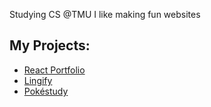 Studying CS @TMU
I like making fun websites

## My Projects:
- [React Portfolio](https://mattp532.github.io/react-portfolio/)
- [Lingify](https://mattp532.github.io/Lingify/)
- [Pokéstudy](https://mattp532.github.io/PokeStudy/)

<!--
**mattp532/mattp532** is a ✨ _special_ ✨ repository because its `README.md` (this file) appears on your GitHub profile.

Here are some ideas to get you started:

- 🔭 I’m currently working on ...
- 🌱 I’m currently learning ...
- 👯 I’m looking to collaborate on ...
- 🤔 I’m looking for help with ...
- 💬 Ask me about ...
- 📫 How to reach me: ...
- 😄 Pronouns: ...
- ⚡ Fun fact: ...
-->
